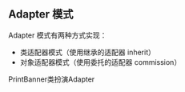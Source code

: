 ## Adapter 模式


Adapter 模式有两种方式实现：
- 类适配器模式（使用继承的适配器 inherit）
- 对象适配器模式（使用委托的适配器 commission）

PrintBanner类扮演Adapter
